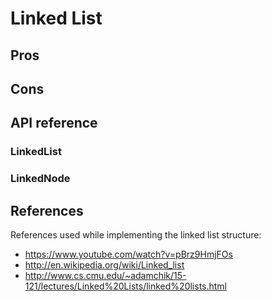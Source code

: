 # Linked List

## Pros

## Cons


## API reference

### LinkedList

### LinkedNode


## References

References used while implementing the linked list structure:

* https://www.youtube.com/watch?v=pBrz9HmjFOs
* http://en.wikipedia.org/wiki/Linked_list
* http://www.cs.cmu.edu/~adamchik/15-121/lectures/Linked%20Lists/linked%20lists.html